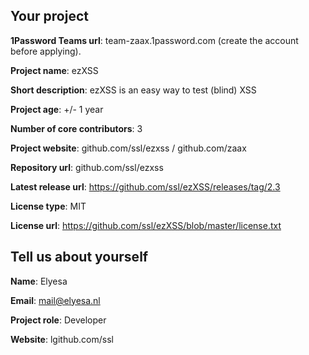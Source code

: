 ## Your project

**1Password Teams url**: team-zaax.1password.com (create the account before applying).

**Project name**:  ezXSS

**Short description**: ezXSS is an easy way to test (blind) XSS

**Project age**: +/- 1 year

**Number of core contributors**: 3

**Project website**: github.com/ssl/ezxss / github.com/zaax

**Repository url**: github.com/ssl/ezxss

**Latest release url**: https://github.com/ssl/ezXSS/releases/tag/2.3

**License type**: MIT

**License url**: https://github.com/ssl/ezXSS/blob/master/license.txt


## Tell us about yourself

**Name**: Elyesa

**Email**: mail@elyesa.nl

**Project role**: Developer

**Website**: lgithub.com/ssl
